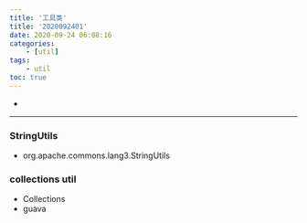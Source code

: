 ```yaml
---
title: '工具类'
title: '2020092401'
date: 2020-09-24 06:08:16
categories:
    - [util]
tags:
	- util
toc: true
---
```


-

<!-- more -->

---

### StringUtils

-   org.apache.commons.lang3.StringUtils

### collections util

-   Collections
-   guava
